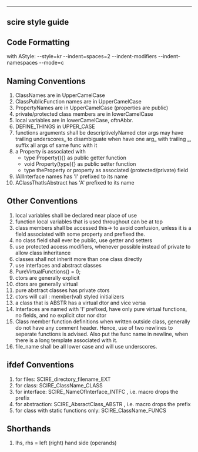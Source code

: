 ----------------------
  scire style guide
----------------------

Code Formatting
---------------
 
 with AStyle: 
 --style=kr --indent=spaces=2 --indent-modifiers --indent-namespaces --mode=c

Naming Conventions
------------------

  1. ClassNames are in UpperCamelCase
  1. ClassPublicFunction names are in UpperCamelCase
  1. PropertyNames are in UpperCamelCase (properties are public)
  1. private/protected class members are in lowerCamelCase
  1. local variables are in lowerCamelCase, oftnAbbr.
  1. DEFINE_THINGS in UPPER_CASE
  1. functions arguments shall be descriptivelyNamed
      ctor args may have trailing underscores_ to disambiguate
      when have one arg_ with trailing _, suffix all args of same func with it
  1. a Property is associated with
      -  type Property(){} as public getter function
      -  void Property(type){} as public setter function
      -  type theProperty or property as associated (protected/private) field
  1. IAllInterface names has 'I' prefixed to its name
  1. AClassThatIsAbstract has 'A' prefixed to its name


Other Conventions
-----------------

  1. local variables shall be declared near place of use
  1. function local variables that is used throughout can be at top
  1. class members shall be accessed this-> to avoid confusion, unless it is a
      field associated with some property and prefixed the.
  1. no class field shall ever be public, use getter and setters
  1. use protected access modifiers, whenever possible instead of private to
     allow class inheritance
  1. classes shall not inherit more than one class directly
  1. use interfaces and abstract classes
  1. PureVirtualFunctions() = 0;
  1. ctors are generally explicit
  1. dtors are generally virtual
  1. pure abstract classes has private ctors
  1. ctors will call : member(val) styled initializers
  1. a class that is ABSTR has a virtual dtor and vice versa
  1. Interfaces are named with 'I' prefixed, have only pure virtual functions, 
      no fields, and no explicit ctor nor dtor
  1. Class member function definitions when written outside class, generally
      do not have any comment header. Hence, use of two newlines to seperate
      functions is advised. Also put the func name in newline, when there is 
      a long template associated with it. 
  1. file_name shall be all lower case and will use underscores.
  
ifdef Conventions
-----------------
  
  1. for files: SCIRE_directory_filename_EXT
  1. for class: SCIRE_ClassName_CLASS
  1. for interface: SCIRE_NameOfInterface_INTFC , i.e. macro drops the prefix
  1. for abstraction: SCIRE_AbsractClass_ABSTR , i.e. macro drops the prefix
  1. for class with static functions only: SCIRE_ClassName_FUNCS


Shorthands
----------
  
  1. lhs, rhs = left (right) hand side (operands)

